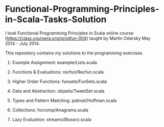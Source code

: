 Functional-Programming-Principles-in-Scala-Tasks-Solution
=========================================================

I took Functional Programming Principles in Scala online course (https://class.coursera.org/progfun-004) taught by Martin Odersky May 2014 - July 2014.

This repository contains my solutions to the programming exercises.

1. Example Assignment: example/Lists.scala

2. Functions & Evaluations: recfun/Recfun.scala

3. Higher Order Functions: funsets/FunSets.scala

4. Data and Abstraction: objsets/TweetSet.scala

5. Types and Pattern Matching: patmat/Huffman.scala

6. Collections: forcomp/Anagrams.scala

7. Lazy Evaluation: streams/Bloxorz.scala